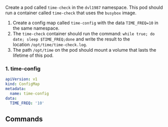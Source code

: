 
Create a pod called `time-check` in the `dvl1987` namespace. This pod should run a container called `time-check` that uses the `busybox` image.

1. Create a config map called `time-config` with the data `TIME_FREQ=10` in the same namespace.
2. The `time-check` container should run the command: `while true; do date; sleep $TIME_FREQ;done` and write the result to the location `/opt/time/time-check.log`.
3. The path `/opt/time` on the pod should mount a volume that lasts the lifetime of this pod.


### 1. time-config

```yml
apiVersion: v1
kind: ConfigMap
metadata:
  name: time-config
data:
  TIME_FREQ: '10'
```



## Commands

